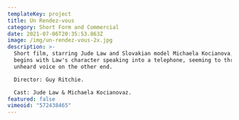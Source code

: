 ```yaml
---
templateKey: project
title: Un Rendez-vous
category: Short Form and Commercial
date: 2021-07-06T20:35:53.863Z
image: /img/un-rendez-vous-2x.jpg
description: >-
  Short film, starring Jude Law and Slovakian model Michaela Kocianova, The film
  begins with Law's character speaking into a telephone, seeming to threaten the
  unheard voice on the other end.

  Director: Guy Ritchie.

  Cast: Jude Law & Michaela Kocianovaz.
featured: false
vimeoid: "572438465"
---
```

